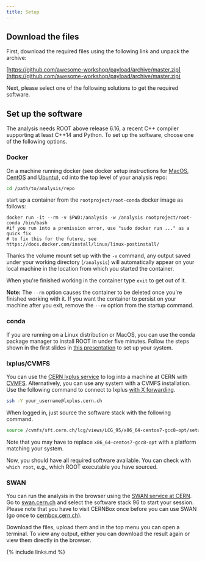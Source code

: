 ```yaml
---
title: Setup
---
```


## Download the files

First, download the required files using the following link and unpack the archive:

[https://github.com/awesome-workshop/payload/archive/master.zip](https://github.com/awesome-workshop/payload/archive/master.zip)

Next, please select one of the following solutions to get the required software.

## Set up the software

The analysis needs ROOT above release 6.16, a recent C++ compiler supporting at least C++14 and Python. To set up the software, choose one of the following options.

### Docker

On a machine running docker (see docker setup instructions for [MacOS](https://docs.docker.com/docker-for-mac/install/), [CentOS](https://docs.docker.com/install/linux/docker-ce/centos/) and [Ubuntu](https://docs.docker.com/install/linux/docker-ce/ubuntu/)), cd into the top level of your analysis repo:

```bash
cd /path/to/analysis/repo
```

start up a container from the `rootproject/root-conda` docker image as follows:

```
docker run -it --rm -v $PWD:/analysis -w /analysis rootproject/root-conda /bin/bash
#if you run into a premission error, use "sudo docker run ..." as a quick fix
# to fix this for the future, see https://docs.docker.com/install/linux/linux-postinstall/
```

Thanks the volume mount set up with the `-v` command, any output saved under your working directory (`/analysis`) will automatically appear on your local machine in the location from which you started the container.

When you're finished working in the container type `exit` to get out of it. 

**Note:** The `--rm` option causes the container to be deleted once you're finished working with it. If you want the container to persist on your machine after you exit, remove the `--rm` option from the startup command.

### conda

If you are running on a Linux distribution or MacOS, you can use the conda package manager to install ROOT in under five minutes. Follow the steps shown in the first slides in [this presentation](https://indico.cern.ch/event/759388/contributions/3306849/attachments/1816254/2968550/root_conda_forge.pdf) to set up your system.

### lxplus/CVMFS

You can use the [CERN lxplus service](http://information-technology.web.cern.ch/services/lxplus-service) to log into a machine at CERN with [CVMFS](https://cernvm.cern.ch/portal/filesystem). Alternatively, you can use any system with a CVMFS installation. Use the following command to connect to lxplus [with X forwarding](https://unix.stackexchange.com/questions/12755/how-to-forward-x-over-ssh-to-run-graphics-applications-remotely).

```bash
ssh -Y your_username@lxplus.cern.ch
```

When logged in, just source the software stack with the following command.

```bash
source /cvmfs/sft.cern.ch/lcg/views/LCG_95/x86_64-centos7-gcc8-opt/setup.sh
```

Note that you may have to replace `x86_64-centos7-gcc8-opt` with a platform matching your system.

Now, you should have all required software available. You can check with `which root`, e.g., which ROOT executable you have sourced.

### SWAN

You can run the analysis in the browser using the [SWAN service at CERN](http://swan.web.cern.ch/). Go to [swan.cern.ch](https://swan.cern.ch) and select the software stack 96 to start your session. Please note that you have to visit CERNBox once before you can use SWAN (go once to [cernbox.cern.ch](https://cernbox.cern.ch)).



Download the files, upload them and in the top menu you can open a terminal. To view any output, either you can download the result again or view them directly in the browser.

{% include links.md %}

